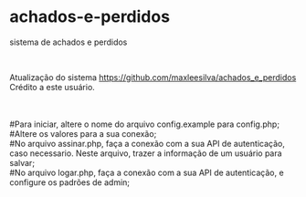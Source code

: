 # achados-e-perdidos
sistema de achados e perdidos

<br>

Atualização do sistema https://github.com/maxleesilva/achados_e_perdidos <br>
Crédito a este usuário.
<br>
<br>
<br>

#Para iniciar, altere o nome do arquivo config.example para config.php; <br>
#Altere os valores para a sua conexão; <br>
#No arquivo assinar.php, faça a conexão com a sua API de autenticação, caso necessario. Neste arquivo, trazer a informação de um usuário para salvar; <br>
#No arquivo logar.php, faça a conexão com a sua API de autenticação, e configure os padrões de admin; <br>
